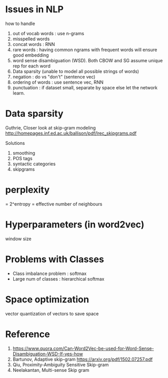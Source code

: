 
# Issues in NLP

how to handle 
1. out of vocab words : use n-grams
2. misspelled words
3. concat words : RNN
4. rare words : having common ngrams with frequent words will ensure good embedding
5. word sense disambiguation (WSD). Both CBOW and SG assume unique rep for each word
6. Data sparsity (unable to model all possible strings of words)
7. negation : do vs "don't" (sentence vec)
8. ordering of words : use sentence vec, RNN
9. punctuation : if dataset small, separate by space else let the network learn.

# Data sparsity

Guthrie, Closer look at skip-gram modeling
http://homepages.inf.ed.ac.uk/ballison/pdf/lrec_skipgrams.pdf

Solutions
1. smoothing
2. POS tags
3. syntactic categories
4. skipgrams

# perplexity

= 2^entropy
= effective number of neighbours

# Hyperparameters (in word2vec)

window size

# Problems with Classes

* Class imbalance problem : softmax
* Large num of classes : hierarchical softmax

# Space optimization

vector quantization of vectors to save space

# Reference
1. https://www.quora.com/Can-Word2Vec-be-used-for-Word-Sense-Disambiguation-WSD-If-yes-how
2. Bartunov, Adaptive skip-gram https://arxiv.org/pdf/1502.07257.pdf
3. Qiu, Proximity-Ambiguity Sensitive Skip-gram 
4. Neelakantan, Multi-sense Skip gram
